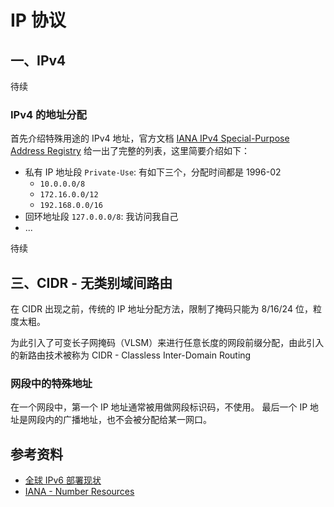# IP 协议


## 一、IPv4

待续

### IPv4 的地址分配

首先介绍特殊用途的 IPv4 地址，官方文档 [IANA IPv4 Special-Purpose Address Registry](https://www.iana.org/assignments/iana-ipv4-special-registry/iana-ipv4-special-registry.xhtml) 给一出了完整的列表，这里简要介绍如下：

- 私有 IP 地址段 `Private-Use`: 有如下三个，分配时间都是 1996-02
    - `10.0.0.0/8`
    - `172.16.0.0/12`
    - `192.168.0.0/16`
- 回环地址段 `127.0.0.0/8`: 我访问我自己
- ...


待续
 


## 三、CIDR - 无类别域间路由

在 CIDR 出现之前，传统的 IP 地址分配方法，限制了掩码只能为 8/16/24 位，粒度太粗。

为此引入了可变长子网掩码（VLSM）来进行任意长度的网段前缀分配，由此引入的新路由技术被称为 CIDR - Classless Inter-Domain Routing
### 网段中的特殊地址

在一个网段中，第一个 IP 地址通常被用做网段标识码，不使用。
最后一个 IP 地址是网段内的广播地址，也不会被分配给某一网口。

## 参考资料

- [全球 IPv6 部署现状](http://stats.labs.apnic.net/ipv6/)
- [IANA - Number Resources](https://www.iana.org/numbers)
